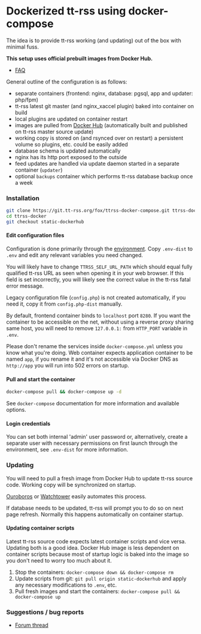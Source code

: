 # Dockerized tt-rss using docker-compose

The idea is to provide tt-rss working (and updating) out of the box with minimal fuss.

**This setup uses official prebuilt images from Docker Hub.**

- [FAQ](https://git.tt-rss.org/fox/ttrss-docker-compose.wiki.git/tree/Home.md#faq)

General outline of the configuration is as follows:

 - separate containers (frontend: nginx, database: pgsql, app and updater: php/fpm)
 - tt-rss latest git master (and nginx_xaccel plugin) baked into container on build
 - local plugins are updated on container restart
 - images are pulled from [Docker Hub](https://hub.docker.com/u/cthulhoo) (automatically built and published on tt-rss master source update)
 - working copy is stored on (and rsynced over on restart) a persistent volume so plugins, etc. could be easily added
 - database schema is updated automatically
 - nginx has its http port exposed to the outside
 - feed updates are handled via update daemon started in a separate container (`updater`)
 - optional `backups` container which performs tt-rss database backup once a week

### Installation

```sh
git clone https://git.tt-rss.org/fox/ttrss-docker-compose.git ttrss-docker
cd ttrss-docker
git checkout static-dockerhub
```

#### Edit configuration files

Configuration is done primarily through the [environment](https://git.tt-rss.org/fox/ttrss-docker-compose.wiki.git/tree/Home.md#how-do-i-set-global-configuration-options). Copy ``.env-dist`` to ``.env`` and edit any relevant variables you need changed.

You will likely have to change ``TTRSS_SELF_URL_PATH`` which should equal fully qualified tt-rss
URL as seen when opening it in your web browser. If this field is set incorrectly, you will
likely see the correct value in the tt-rss fatal error message.

Legacy configuration file (`config.php`) is not created automatically, if you need it, copy it from `config.php-dist` manually.

By default, frontend container binds to `localhost` port `8280`. If you want the container to be
accessible on the net, without using a reverse proxy sharing same host, you will need to
remove ``127.0.0.1:`` from ``HTTP_PORT`` variable in ``.env``.

Please don't rename the services inside `docker-compose.yml` unless you know what you're doing. Web container expects application container to be named `app`, if you rename it and it's not accessible via Docker DNS as `http://app` you will run into 502 errors on startup.

#### Pull and start the container

```sh
docker-compose pull && docker-compose up -d
```

See ``docker-compose`` documentation for more information and available options.

#### Login credentials

You can set both internal 'admin' user password or, alternatively, create a separate user with necessary permissions
on first launch through the environment, see `.env-dist` for more information.

### Updating

You will need to pull a fresh image from Docker Hub to update tt-rss source code. Working copy
will be synchronized on startup.

[Ouroboros](https://hub.docker.com/r/pyouroboros/ouroboros) or [Watchtower](https://hub.docker.com/r/containrrr/watchtower) easily automates this process.

If database needs to be updated, tt-rss will prompt you to do so on next page refresh. Normally this happens
automatically on container startup.

#### Updating container scripts

Latest tt-rss source code expects latest container scripts and vice versa. Updating both is a good idea. Docker Hub image is less dependent on container scripts because most of startup logic is baked into the image so you don't need to worry too much about it.

1. Stop the containers: ``docker-compose down && docker-compose rm``
2. Update scripts from git: ``git pull origin static-dockerhub`` and apply any necessary modifications to ``.env``, etc.
3. Pull fresh images and start the containers: ``docker-compose pull && docker-compose up``

### Suggestions / bug reports

- [Forum thread](https://community.tt-rss.org/t/docker-compose-tt-rss/2894)
